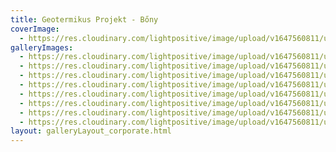 ```yaml
---
title: Geotermikus Projekt - Bőny
coverImage:
  - https://res.cloudinary.com/lightpositive/image/upload/v1647560811/uploads/Geotermikus%20Projekt%20-%20B%C5%91ny/vallalati_rendezveny_bony8.jpg
galleryImages: 
  - https://res.cloudinary.com/lightpositive/image/upload/v1647560811/uploads/Geotermikus%20Projekt%20-%20B%C5%91ny/vallalati_rendezveny_bony4.jpg
  - https://res.cloudinary.com/lightpositive/image/upload/v1647560811/uploads/Geotermikus%20Projekt%20-%20B%C5%91ny/vallalati_rendezveny_bony2.jpg
  - https://res.cloudinary.com/lightpositive/image/upload/v1647560811/uploads/Geotermikus%20Projekt%20-%20B%C5%91ny/vallalati_rendezveny_bony7.jpg
  - https://res.cloudinary.com/lightpositive/image/upload/v1647560811/uploads/Geotermikus%20Projekt%20-%20B%C5%91ny/vallalati_rendezveny_bony3.jpg
  - https://res.cloudinary.com/lightpositive/image/upload/v1647560811/uploads/Geotermikus%20Projekt%20-%20B%C5%91ny/vallalati_rendezveny_bony5.jpg
  - https://res.cloudinary.com/lightpositive/image/upload/v1647560811/uploads/Geotermikus%20Projekt%20-%20B%C5%91ny/vallalati_rendezveny_bony.jpg
  - https://res.cloudinary.com/lightpositive/image/upload/v1647560811/uploads/Geotermikus%20Projekt%20-%20B%C5%91ny/01vallalati_rendezveny_bony6.jpg
  - https://res.cloudinary.com/lightpositive/image/upload/v1647560811/uploads/Geotermikus%20Projekt%20-%20B%C5%91ny/vallalati_rendezveny_bony8.jpg
layout: galleryLayout_corporate.html
---
```


